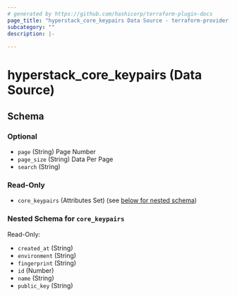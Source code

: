 ```yaml
---
# generated by https://github.com/hashicorp/terraform-plugin-docs
page_title: "hyperstack_core_keypairs Data Source - terraform-provider-hyperstack"
subcategory: ""
description: |-
  
---
```


# hyperstack_core_keypairs (Data Source)





<!-- schema generated by tfplugindocs -->
## Schema

### Optional

- `page` (String) Page Number
- `page_size` (String) Data Per Page
- `search` (String)

### Read-Only

- `core_keypairs` (Attributes Set) (see [below for nested schema](#nestedatt--core_keypairs))

<a id="nestedatt--core_keypairs"></a>
### Nested Schema for `core_keypairs`

Read-Only:

- `created_at` (String)
- `environment` (String)
- `fingerprint` (String)
- `id` (Number)
- `name` (String)
- `public_key` (String)
